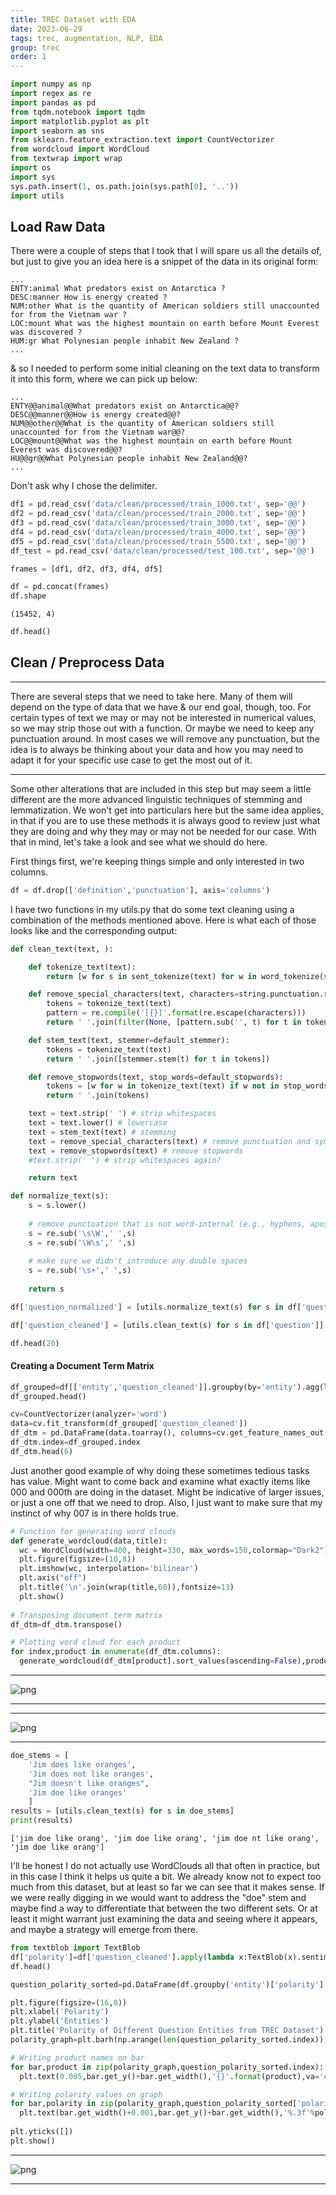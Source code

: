 ```yaml
---
title: TREC Dataset with EDA
date: 2023-06-29
tags: trec, augmentation, NLP, EDA
group: trec
order: 1
---
```


```python
import numpy as np
import regex as re
import pandas as pd
from tqdm.notebook import tqdm
import matplotlib.pyplot as plt
import seaborn as sns
from sklearn.feature_extraction.text import CountVectorizer
from wordcloud import WordCloud
from textwrap import wrap
import os
import sys
sys.path.insert(1, os.path.join(sys.path[0], '..'))
import utils
```

## Load Raw Data

There were a couple of steps that I took that I will spare us all the details of, but just to give you an idea here is a snippet of the data in its original form:

    ...
    ENTY:animal What predators exist on Antarctica ?
    DESC:manner How is energy created ?
    NUM:other What is the quantity of American soldiers still unaccounted for from the Vietnam war ?
    LOC:mount What was the highest mountain on earth before Mount Everest was discovered ?
    HUM:gr What Polynesian people inhabit New Zealand ?
    ...

& so I needed to perform some initial cleaning on the text data to transform it into this form, where we can pick up below:

    ...
    ENTY@@animal@@What predators exist on Antarctica@@?
    DESC@@manner@@How is energy created@@?
    NUM@@other@@What is the quantity of American soldiers still unaccounted for from the Vietnam war@@?
    LOC@@mount@@What was the highest mountain on earth before Mount Everest was discovered@@?
    HU@@gr@@What Polynesian people inhabit New Zealand@@?
    ...

Don't ask why I chose the delimiter.


```python
df1 = pd.read_csv('data/clean/processed/train_1000.txt', sep='@@')
df2 = pd.read_csv('data/clean/processed/train_2000.txt', sep='@@')
df3 = pd.read_csv('data/clean/processed/train_3000.txt', sep='@@')
df4 = pd.read_csv('data/clean/processed/train_4000.txt', sep='@@')
df5 = pd.read_csv('data/clean/processed/train_5500.txt', sep='@@')
df_test = pd.read_csv('data/clean/processed/test_100.txt', sep='@@')
```


```python
frames = [df1, df2, df3, df4, df5]

df = pd.concat(frames)
df.shape
```

    (15452, 4)


```python
df.head()
```


## Clean / Preprocess Data

---
There are several steps that we need to take here. Many of them will depend on the type of data that we have & our end goal, though, too. For certain types of text we may or may not be interested in numerical values, so we may strip those out with a function. Or maybe we need to keep any punctuation around. In most cases we will remove any punctuation, but the idea is to always be thinking about your data and how you may need to adapt it for your specific use case to get the most out of it.

---
Some other alterations that are included in this step but may seem a little different are the more advanced linguistic techniques of stemming and lemmatization. We won't get into particulars here but the same idea applies, in that if you are to use these methods it is always good to review just what they are doing and why they may or may not be needed for our case. With that in mind, let's take a look and see what we should do here.

First things first, we're keeping things simple and only interested in two columns.


```python
df = df.drop(['definition','punctuation'], axis='columns')
```

I have two functions in my utils.py that do some text cleaning using a combination of the methods mentioned above. Here is what each of those looks like and the corresponding output:

```python
def clean_text(text, ):

    def tokenize_text(text):
        return [w for s in sent_tokenize(text) for w in word_tokenize(s)]

    def remove_special_characters(text, characters=string.punctuation.replace('-', '')):
        tokens = tokenize_text(text)
        pattern = re.compile('[{}]'.format(re.escape(characters)))
        return ' '.join(filter(None, [pattern.sub('', t) for t in tokens]))

    def stem_text(text, stemmer=default_stemmer):
        tokens = tokenize_text(text)
        return ' '.join([stemmer.stem(t) for t in tokens])

    def remove_stopwords(text, stop_words=default_stopwords):
        tokens = [w for w in tokenize_text(text) if w not in stop_words]
        return ' '.join(tokens)

    text = text.strip(' ') # strip whitespaces
    text = text.lower() # lowercase
    text = stem_text(text) # stemming
    text = remove_special_characters(text) # remove punctuation and symbols
    text = remove_stopwords(text) # remove stopwords
    #text.strip(' ') # strip whitespaces again?

    return text
```

```python
def normalize_text(s):
    s = s.lower()
    
    # remove punctuation that is not word-internal (e.g., hyphens, apostrophes)
    s = re.sub('\s\W',' ',s)
    s = re.sub('\W\s',' ',s)
    
    # make sure we didn't introduce any double spaces
    s = re.sub('\s+',' ',s)
    
    return s
```


```python
df['question_normalized'] = [utils.normalize_text(s) for s in df['question']]
```


```python
df['question_cleaned'] = [utils.clean_text(s) for s in df['question']]
```


```python
df.head(20)
```

#### Creating a Document Term Matrix


```python
df_grouped=df[['entity','question_cleaned']].groupby(by='entity').agg(lambda x:' '.join(x))
df_grouped.head()
```


```python
cv=CountVectorizer(analyzer='word')
data=cv.fit_transform(df_grouped['question_cleaned'])
df_dtm = pd.DataFrame(data.toarray(), columns=cv.get_feature_names_out())
df_dtm.index=df_grouped.index
df_dtm.head(6)
```


Just another good example of why doing these sometimes tedious tasks has value. Might want to come back and examine what exactly items like 000 and 000th are doing in the dataset. Might be indicative of larger issues, or just a one off that we need to drop. Also, I just want to make sure that my instinct of why 007 is in there holds true.


```python
# Function for generating word clouds
def generate_wordcloud(data,title):
  wc = WordCloud(width=400, height=330, max_words=150,colormap="Dark2").generate_from_frequencies(data)
  plt.figure(figsize=(10,8))
  plt.imshow(wc, interpolation='bilinear')
  plt.axis("off")
  plt.title('\n'.join(wrap(title,60)),fontsize=13)
  plt.show()
  
# Transposing document term matrix
df_dtm=df_dtm.transpose()

# Plotting word cloud for each product
for index,product in enumerate(df_dtm.columns):
  generate_wordcloud(df_dtm[product].sort_values(ascending=False),product)
```

---

![png](/me/images/trec/eda/trec_eda_0.png#md-img)

---

---

![png](/me/images/trec/eda/trec_eda_1.png#md-img)

---


```python
doe_stems = [
    'Jim does like oranges',
    'Jim does not like oranges',
    "Jim doesn't like oranges", 
    'Jim doe like oranges'
    ]
results = [utils.clean_text(s) for s in doe_stems]
print(results)
```

    ['jim doe like orang', 'jim doe like orang', 'jim doe nt like orang', 'jim doe like orang']


I'll be honest I do not actually use WordClouds all that often in practice, but in this case I think it helps us quite a bit. We already know not to expect too much from this dataset, but at least so far we can see that it makes sense. If we were really digging in we would want to address the "doe" stem and maybe find a way to differentiate that between the two different sets. Or at least it might warrant just examining the data and seeing where it appears, and maybe a strategy will emerge from there.


```python
from textblob import TextBlob
df['polarity']=df['question_cleaned'].apply(lambda x:TextBlob(x).sentiment.polarity)
df.head()
```


```python
question_polarity_sorted=pd.DataFrame(df.groupby('entity')['polarity'].mean().sort_values(ascending=True))

plt.figure(figsize=(16,8))
plt.xlabel('Polarity')
plt.ylabel('Entities')
plt.title('Polarity of Different Question Entities from TREC Dataset')
polarity_graph=plt.barh(np.arange(len(question_polarity_sorted.index)),question_polarity_sorted['polarity'],color='orange',)

# Writing product names on bar
for bar,product in zip(polarity_graph,question_polarity_sorted.index):
  plt.text(0.005,bar.get_y()+bar.get_width(),'{}'.format(product),va='center',fontsize=11,color='black')

# Writing polarity values on graph
for bar,polarity in zip(polarity_graph,question_polarity_sorted['polarity']):
  plt.text(bar.get_width()+0.001,bar.get_y()+bar.get_width(),'%.3f'%polarity,va='center',fontsize=11,color='black')
  
plt.yticks([])
plt.show()
```

---

![png](/me/images/trec/eda/trec_eda_6.png#md-img)

---




